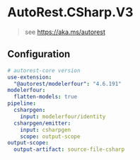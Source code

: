 # AutoRest.CSharp.V3
> see https://aka.ms/autorest

## Configuration
```yaml
# autorest-core version
use-extension:
  "@autorest/modelerfour": "4.6.191"
modelerfour:
  flatten-models: true
pipeline:
  csharpgen:
    input: modelerfour/identity
  csharpgen/emitter:
    input: csharpgen
    scope: output-scope
output-scope:
  output-artifact: source-file-csharp
```